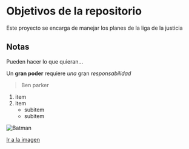 # Objetivos de la repositorio

Este proyecto se encarga de manejar los planes de la liga de la justicia


## Notas
Pueden hacer lo que quieran...

Un **gran poder** requiere _una_ gran _responsabilidad_
> Ben parker

1. item
2. item
   * subitem
   * subitem
   
  ![Batman](https://www.google.com.co/search?q=messi&sxsrf=ALeKk00MIq9e5ZK3j8xCvXPAISRs7Ff6RA:1608326043241&source=lnms&tbm=isch&sa=X&ved=2ahUKEwi-5fWzudjtAhXOElkFHRPiBJgQ_AUoAXoECCIQAw&biw=1280&bih=578&dpr=1.5#imgrc=ybRHaRE8Ogek5M)
  
  [Ir a la imagen](https://www.google.com.co/search?q=messi&sxsrf=ALeKk00MIq9e5ZK3j8xCvXPAISRs7Ff6RA:1608326043241&source=lnms&tbm=isch&sa=X&ved=2ahUKEwi-5fWzudjtAhXOElkFHRPiBJgQ_AUoAXoECCIQAw&biw=1280&bih=578&dpr=1.5#imgrc=ybRHaRE8Ogek5M)
